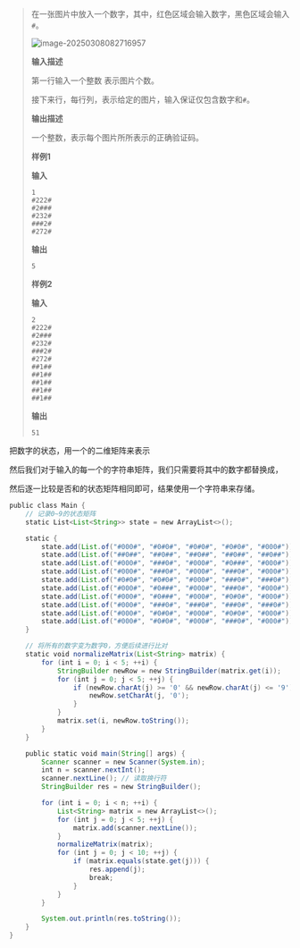> 在一张图片中放入一个数字，其中，红色区域会输入数字，黑色区域会输入`#`。
>
> ![image-20250308082716957](https://cdn.jsdelivr.net/gh/sword4869/pic1@main/images/202503080827050.png)
>
> **输入描述**
>
> 第一行输入一个整数 表示图片个数。
>
> 接下来行，每行列，表示给定的图片，输入保证仅包含数字和`#`。
>
> **输出描述**
>
> 一个整数，表示每个图片所所表示的正确验证码。
>
> 
>
> **样例1**
>
> **输入**
>
> ```
> 1
> #222#
> #2###
> #232#
> ###2#
> #272#
> ```
>
> **输出**
>
> ```
> 5
> ```
>
> **样例2**
>
> **输入**
>
> ```
> 2
> #222#
> #2###
> #232#
> ###2#
> #272#
> ##1##
> ##1##
> ##1##
> ##1##
> ##1##
> ```
>
> **输出**
>
> ```
> 51
> ```



把数字的状态，用一个的二维矩阵来表示

然后我们对于输入的每一个的字符串矩阵，我们只需要将其中的数字都替换成，

然后逐一比较是否和的状态矩阵相同即可，结果使用一个字符串来存储。

```java
public class Main {
    // 记录0~9的状态矩阵
    static List<List<String>> state = new ArrayList<>();

    static {
        state.add(List.of("#000#", "#0#0#", "#0#0#", "#0#0#", "#000#"));
        state.add(List.of("##0##", "##0##", "##0##", "##0##", "##0##"));
        state.add(List.of("#000#", "###0#", "#000#", "#0###", "#000#"));
        state.add(List.of("#000#", "###0#", "#000#", "###0#", "#000#"));
        state.add(List.of("#0#0#", "#0#0#", "#000#", "###0#", "###0#"));
        state.add(List.of("#000#", "#0###", "#000#", "###0#", "#000#"));
        state.add(List.of("#000#", "#0###", "#000#", "#0#0#", "#000#"));
        state.add(List.of("#000#", "###0#", "###0#", "###0#", "###0#"));
        state.add(List.of("#000#", "#0#0#", "#000#", "#0#0#", "#000#"));
        state.add(List.of("#000#", "#0#0#", "#000#", "###0#", "#000#"));
    }

    // 将所有的数字变为数字0，方便后续进行比对
    static void normalizeMatrix(List<String> matrix) {
        for (int i = 0; i < 5; ++i) {
            StringBuilder newRow = new StringBuilder(matrix.get(i));
            for (int j = 0; j < 5; ++j) {
                if (newRow.charAt(j) >= '0' && newRow.charAt(j) <= '9') {
                    newRow.setCharAt(j, '0');
                }
            }
            matrix.set(i, newRow.toString());
        }
    }

    public static void main(String[] args) {
        Scanner scanner = new Scanner(System.in);
        int n = scanner.nextInt();
        scanner.nextLine(); // 读取换行符
        StringBuilder res = new StringBuilder();

        for (int i = 0; i < n; ++i) {
            List<String> matrix = new ArrayList<>();
            for (int j = 0; j < 5; ++j) {
                matrix.add(scanner.nextLine());
            }
            normalizeMatrix(matrix);
            for (int j = 0; j < 10; ++j) {
                if (matrix.equals(state.get(j))) {
                    res.append(j);
                    break;
                }
            }
        }

        System.out.println(res.toString());
    }
}
```

